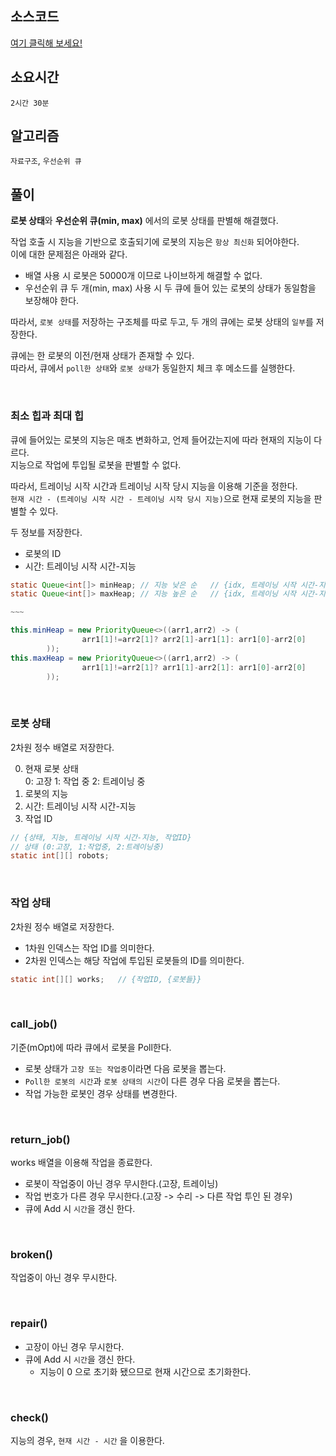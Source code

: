 ## 소스코드
[여기 클릭해 보세요!](https://github.com/BE-Archive/Algorithm-Study/blob/main/wnso-kim/Week_31/SWEA_AI로봇/SWEA_AI로봇.java)

## 소요시간
`2시간 30분`

## 알고리즘
`자료구조`, `우선순위 큐`

## 풀이
**로봇 상태**와 **우선순위 큐(min, max)** 에서의 로봇 상태를 판별해 해결했다.   

작업 호출 시 지능을 기반으로 호출되기에 로봇의 지능은 `항상 최신화` 되어야한다.   
이에 대한 문제점은 아래와 같다.

- 배열 사용 시 로봇은 50000개 이므로 나이브하게 해결할 수 없다.   
- 우선순위 큐 두 개(min, max) 사용 시 두 큐에 들어 있는 로봇의 상태가 동일함을 보장해야 한다.

따라서, `로봇 상태`를 저장하는 구조체를 따로 두고, 두 개의 큐에는 로봇 상태의 `일부`를 저장한다.   

큐에는 한 로봇의 이전/현재 상태가 존재할 수 있다.    
따라서, 큐에서 `poll한 상태`와 `로봇 상태`가 동일한지 체크 후 메소드를 실행한다.

<br>

### 최소 힙과 최대 힙
큐에 들어있는 로봇의 지능은 매초 변화하고, 언제 들어갔는지에 따라 현재의 지능이 다르다.   
지능으로 작업에 투입될 로봇을 판별할 수 없다.   

따라서, 트레이닝 시작 시간과 트레이닝 시작 당시 지능을 이용해 기준을 정한다.    
`현재 시간 - (트레이닝 시작 시간 - 트레이닝 시작 당시 지능)`으로 현재 로봇의 지능을 판별할 수 있다.   


두 정보를 저장한다.
- 로봇의 ID
- 시간: 트레이닝 시작 시간-지능

``` java
static Queue<int[]> minHeap; // 지능 낮은 순   // {idx, 트레이닝 시작 시간-지능}
static Queue<int[]> maxHeap; // 지능 높은 순   // {idx, 트레이닝 시작 시간-지능}

~~~

this.minHeap = new PriorityQueue<>((arr1,arr2) -> (
                arr1[1]!=arr2[1]? arr2[1]-arr1[1]: arr1[0]-arr2[0]
        ));
this.maxHeap = new PriorityQueue<>((arr1,arr2) -> (
                arr1[1]!=arr2[1]? arr1[1]-arr2[1]: arr1[0]-arr2[0]
        ));

```

<br>


### 로봇 상태 
2차원 정수 배열로 저장한다.   

0. 현재 로봇 상태   
    0: 고장
    1: 작업 중
    2: 트레이닝 중
1. 로봇의 지능
2. 시간: 트레이닝 시작 시간-지능
3. 작업 ID
```java
// {상태, 지능, 트레이닝 시작 시간-지능, 작업ID} 
// 상태 (0:고장, 1:작업중, 2:트레이닝중)
static int[][] robots;  
```

<br>

### 작업 상태
2차원 정수 배열로 저장한다.   
- 1차원 인덱스는 작업 ID를 의미한다.    
- 2차원 인덱스는 해당 작업에 투입된 로봇들의 ID를 의미한다.

```java
static int[][] works;   // {작업ID, {로봇들}}
```

<br>

### call_job()
기준(mOpt)에 따라 큐에서 로봇을 Poll한다.   
- 로봇 상태가 `고장 또는 작업중`이라면 다음 로봇을 뽑는다.
- `Poll한 로봇의 시간`과 `로봇 상태의 시간`이 다른 경우 다음 로봇을 뽑는다.
- 작업 가능한 로봇인 경우 상태를 변경한다.

<br>

### return_job()
works 배열을 이용해 작업을 종료한다.
- 로봇이 작업중이 아닌 경우 무시한다.(고장, 트레이닝)
- 작업 번호가 다른 경우 무시한다.(고장 -> 수리 -> 다른 작업 투인 된 경우)
- 큐에 Add 시 `시간`을 갱신 한다.

<br>

### broken()
작업중이 아닌 경우 무시한다.

<br>

### repair()
- 고장이 아닌 경우 무시한다.
- 큐에 Add 시 `시간`을 갱신 한다.
    - 지능이 0 으로 초기화 됐으므로 현재 시간으로 초기화한다.

<br>

### check()
지능의 경우, `현재 시간 - 시간` 을 이용한다.

